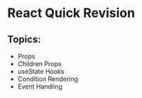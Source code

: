 
# React Quick Revision






## Topics:

- Props
- Children Props 
- useState Hooks
- Condition Rendering
- Event Handling

